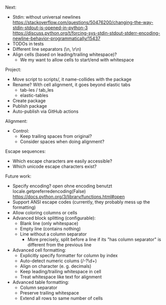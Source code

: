Next:
  * Stdin: without universal newlines
    https://stackoverflow.com/questions/50476200/changing-the-way-stdin-stdout-is-opened-in-python-3
    https://discuss.python.org/t/forcing-sys-stdin-stdout-stderr-encoding-newline-behavior-programmatically/15437
  * TODOs in tests
  * Different line separators (\n, \r\n)
  * Align cells (based on leading/trailing whitespace)?
    * We my want to allow cells to start/end with whitespace

Project:
  * Move script to scripts/, it name-collides with the package
  * Rename? With cell alignment, it goes beyond elastic tabs
    * tab-les / tab_les
    * elastic-tables
  * Create package
  * Publish package
  * Auto-publish via GitHub actions

Alignment:
  * Control:
    * Keep trailing spaces from original?
    * Consider spaces when doing alignment?

Escape sequences:
  * Which escape characters are easily accessible?
  * Which unicode escape characters exist?

Future work:
  * Specify encoding?
    open ohne encoding benutzt locale.getpreferredencoding(False)
    https://docs.python.org/3/library/functions.html#open
  * Support ANSI escape codes (currently, they probably mess up the formatting)
  * Allow coloring columns or cells
  * Advanced block splitting (configurable):
    * Blank line (only whitespace)
    * Empty line (contains nothing)
    * Line without a column separator
      * More precisely, split before a line if its "has column separator" is
        different from the previous line
  * Advanced cell formatting:
    * Explicitly specify formatter for column by index
    * Auto-detect numeric colums (/-?\d+)
    * Align on character (e. g. decimals)
    * Keep leading/trailing whitespace in cell
    * Treat whitespace like text for alignment
  * Advanced table formatting:
    * Column separator
    * Preserve trailing whitespace
    * Extend all rows to same number of cells
